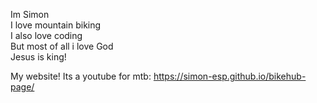 Im Simon <br>
I love mountain biking <br>
I also love coding <br>
But most of all i love God <br>
Jesus is king! <br>

My website! Its a youtube for mtb: https://simon-esp.github.io/bikehub-page/

<!---
simon-esp/simon-esp is a ✨ special ✨ repository because its `README.md` (this file) appears on your GitHub profile.
You can click the Preview link to take a look at your changes.
--->
